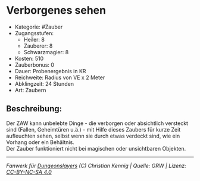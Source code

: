 # Verborgenes sehen  
- Kategorie: #Zauber  
- Zugangsstufen:  
  - Heiler: 8  
  - Zauberer: 8  
  - Schwarzmagier: 8  
- Kosten: 510  
- Zauberbonus: 0  
- Dauer: Probenergebnis in KR  
- Reichweite: Radius von VE x 2 Meter  
- Abklingzeit: 24 Stunden  
- Art: Zaubern     

## Beschreibung:
Der ZAW kann unbelebte Dinge - die verborgen oder absichtlich versteckt sind (Fallen, Geheimtüren u.ä.) - mit Hilfe dieses Zaubers für kurze Zeit aufleuchten sehen, selbst wenn sie durch etwas verdeckt sind, wie ein Vorhang oder ein Behältnis.<br>Der Zauber funktioniert nicht bei magischen oder unsichtbaren Objekten.


___
*Fanwerk für [Dungeonslayers](https://www.dungeonslayers.net/) (C) Christian Kennig | Quelle: GRW | Lizenz: [CC-BY-NC-SA 4.0](https://creativecommons.org/licenses/by-nc-sa/4.0/deed.de)*